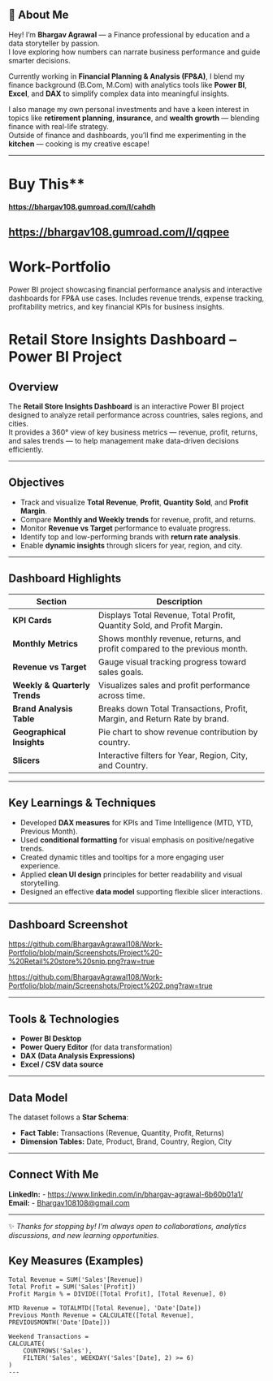 ## 👋 About Me  

Hey! I’m **Bhargav Agrawal** — a Finance professional by education and a data storyteller by passion.  
I love exploring how numbers can narrate business performance and guide smarter decisions.  

Currently working in **Financial Planning & Analysis (FP&A)**, I blend my finance background (B.Com, M.Com) with analytics tools like **Power BI**, **Excel**, and **DAX** to simplify complex data into meaningful insights.  

I also manage my own personal investments and have a keen interest in topics like **retirement planning**, **insurance**, and **wealth growth** — blending finance with real-life strategy.  
Outside of finance and dashboards, you’ll find me experimenting in the **kitchen**  — cooking is my creative escape!  

---
#  Buy This**
**https://bhargav108.gumroad.com/l/cahdh**

https://bhargav108.gumroad.com/l/qqpee
---

# Work-Portfolio
Power BI project showcasing financial performance analysis and interactive dashboards for FP&amp;A use cases. Includes revenue trends, expense tracking, profitability metrics, and key financial KPIs for business insights.

# Retail Store Insights Dashboard – Power BI Project

## Overview

The **Retail Store Insights Dashboard** is an interactive Power BI project designed to analyze retail performance across countries, sales regions, and cities.  
It provides a 360° view of key business metrics — revenue, profit, returns, and sales trends — to help management make data-driven decisions efficiently.

---

## Objectives
- Track and visualize **Total Revenue**, **Profit**, **Quantity Sold**, and **Profit Margin**.
- Compare **Monthly and Weekly trends** for revenue, profit, and returns.
- Monitor **Revenue vs Target** performance to evaluate progress.
- Identify top and low-performing brands with **return rate analysis**.
- Enable **dynamic insights** through slicers for year, region, and city.

---

## Dashboard Highlights

| Section | Description |
|----------|-------------|
| **KPI Cards** | Displays Total Revenue, Total Profit, Quantity Sold, and Profit Margin. |
| **Monthly Metrics** | Shows monthly revenue, returns, and profit compared to the previous month. |
| **Revenue vs Target** | Gauge visual tracking progress toward sales goals. |
| **Weekly & Quarterly Trends** | Visualizes sales and profit performance across time. |
| **Brand Analysis Table** | Breaks down Total Transactions, Profit, Margin, and Return Rate by brand. |
| **Geographical Insights** | Pie chart to show revenue contribution by country. |
| **Slicers** | Interactive filters for Year, Region, City, and Country. |

---

## Key Learnings & Techniques
- Developed **DAX measures** for KPIs and Time Intelligence (MTD, YTD, Previous Month).
- Used **conditional formatting** for visual emphasis on positive/negative trends.
- Created dynamic titles and tooltips for a more engaging user experience.
- Applied **clean UI design** principles for better readability and visual storytelling.
- Designed an effective **data model** supporting flexible slicer interactions.

---

## Dashboard Screenshot

https://github.com/BhargavAgrawal108/Work-Portfolio/blob/main/Screenshots/Project%20-%20Retail%20store%20snip.png?raw=true

https://github.com/BhargavAgrawal108/Work-Portfolio/blob/main/Screenshots/Project%202.png?raw=true

---

## Tools & Technologies
- **Power BI Desktop**
- **Power Query Editor** (for data transformation)
- **DAX (Data Analysis Expressions)**  
- **Excel / CSV data source**

---

## Data Model
The dataset follows a **Star Schema**:
- **Fact Table:** Transactions (Revenue, Quantity, Profit, Returns)
- **Dimension Tables:** Date, Product, Brand, Country, Region, City

---

## Connect With Me  

 **LinkedIn:**  - https://www.linkedin.com/in/bhargav-agrawal-6b60b01a1/  
 **Email:** - Bhargav108108@gmail.com

 ---
 
✨ *Thanks for stopping by! I’m always open to collaborations, analytics discussions, and new learning opportunities.*

## Key Measures (Examples)
```DAX
Total Revenue = SUM('Sales'[Revenue])
Total Profit = SUM('Sales'[Profit])
Profit Margin % = DIVIDE([Total Profit], [Total Revenue], 0)

MTD Revenue = TOTALMTD([Total Revenue], 'Date'[Date])
Previous Month Revenue = CALCULATE([Total Revenue], PREVIOUSMONTH('Date'[Date]))

Weekend Transactions = 
CALCULATE(
    COUNTROWS('Sales'),
    FILTER('Sales', WEEKDAY('Sales'[Date], 2) >= 6)
)
---

